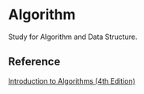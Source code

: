 # Algorithm
Study for Algorithm and Data Structure.

## Reference
[Introduction to Algorithms (4th Edition)](https://dl.ebooksworld.ir/books/Introduction.to.Algorithms.4th.Leiserson.Stein.Rivest.Cormen.MIT.Press.9780262046305.EBooksWorld.ir.pdf)

